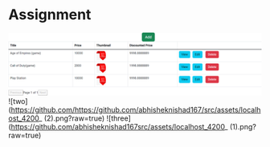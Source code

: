 ﻿# Assignment
![one](https://github.com/abhisheknishad167/Assignment/blob/main/src/assets/localhost_4200_.png?raw=true)
![two](https://github.com/https://github.com/abhisheknishad167/src/assets/localhost_4200_ (2).png?raw=true)
![three](https://github.com/abhisheknishad167src/assets/localhost_4200_ (1).png?raw=true)
